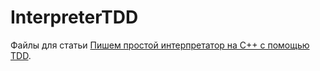 InterpreterTDD
==============

Файлы для статьи [Пишем простой интерпретатор на C++ с помощью TDD](http://habrahabr.ru/post/231657).
